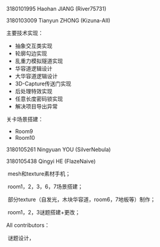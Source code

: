 3180101995 Haohan JIANG 	(River75731)

3180103009 Tianyun ZHONG (Kizuna-AII)

主要技术实现：

- 抽象交互类实现
- 轮廓勾边实现
- 乱重力模拟隧道实现
- 华容道逻辑设计
- 大华容道逻辑设计
- 3D-Capture传送门实现
- 后处理特效实现
- 任意长度密码锁实现
- 解决项目导出异常

关卡场景搭建：

- Room9
- Room10

3180105261 Ningyuan YOU	(SilverNebula)

3180105438 Qingyi HE			 (FlazeNaive)

​	mesh和texture素材手机；

​	room1，2，3，6，7场景搭建；

​	部分texture（自发光，木块华容道，room6，7地板等）制作；

​	room1，2，3谜题搭建+更改；

All contributors：

​	谜题设计，

